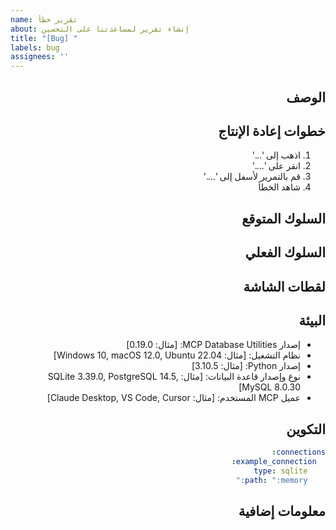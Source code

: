 ```yaml
---
name: تقرير خطأ
about: إنشاء تقرير لمساعدتنا على التحسين
title: "[Bug] "
labels: bug
assignees: ''
---
```


<!-- 
اختيار اللغة / Language Selection:
[English](https://github.com/donghao1393/mcp-dbutils/issues/new?template=bug_report_en.md) | 
[中文](https://github.com/donghao1393/mcp-dbutils/issues/new?template=bug_report_zh.md) | 
[Français](https://github.com/donghao1393/mcp-dbutils/issues/new?template=bug_report_fr.md) | 
[Español](https://github.com/donghao1393/mcp-dbutils/issues/new?template=bug_report_es.md) | 
العربية | 
[Русский](https://github.com/donghao1393/mcp-dbutils/issues/new?template=bug_report_ru.md)
-->

<div dir="rtl">

## الوصف
<!-- وصف واضح وموجز للخطأ -->

## خطوات إعادة الإنتاج
<!-- خطوات لإعادة إنتاج السلوك -->
1. اذهب إلى '...'
2. انقر على '....'
3. قم بالتمرير لأسفل إلى '....'
4. شاهد الخطأ

## السلوك المتوقع
<!-- وصف واضح وموجز لما كنت تتوقع حدوثه -->

## السلوك الفعلي
<!-- وصف لما حدث بالفعل -->

## لقطات الشاشة
<!-- إذا كان ذلك ممكنًا، أضف لقطات شاشة للمساعدة في شرح مشكلتك -->

## البيئة
<!-- يرجى تقديم معلومات مفصلة عن بيئتك -->
- إصدار MCP Database Utilities: [مثال: 0.19.0]
- نظام التشغيل: [مثال: Windows 10, macOS 12.0, Ubuntu 22.04]
- إصدار Python: [مثال: 3.10.5]
- نوع وإصدار قاعدة البيانات: [مثال: SQLite 3.39.0, PostgreSQL 14.5, MySQL 8.0.30]
- عميل MCP المستخدم: [مثال: Claude Desktop, VS Code, Cursor]

## التكوين
<!-- يرجى تقديم محتوى ملف التكوين الخاص بك (تذكر إزالة المعلومات الحساسة مثل كلمات المرور ومفاتيح API وما إلى ذلك) -->
```yaml
connections:
  example_connection:
    type: sqlite
    path: ":memory:"
```

## معلومات إضافية
<!-- أضف أي سياق آخر حول المشكلة هنا -->

</div>
